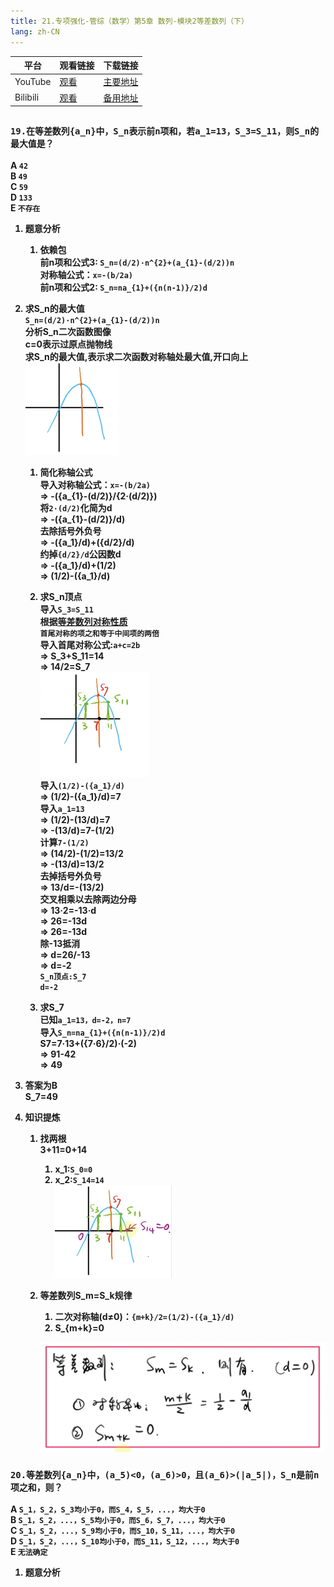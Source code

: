 ```yaml
---
title: 21.专项强化-管综（数学）第5章 数列-模块2等差数列（下）
lang: zh-CN
---
```


| 平台       | 观看链接                                                                                                                               | 下载链接                                          |
|----------|------------------------------------------------------------------------------------------------------------------------------------|-----------------------------------------------|
| YouTube  | [观看](https://www.youtube.com/watch?v=UIfceZQcoHM&list=PLm0MFkgiW1JgKq1kku2WxmrElFbDl7p_s)                                          | [主要地址](https://www.123684.com/s/hINbTd-Iepg3) |
| Bilibili | [观看](https://www.bilibili.com/video/BV118q3YkEZJ?spm_id_from=333.788.videopod.sections&vd_source=752f1f454ebffd32e5dbe02742c48dab) | [备用地址](https://www.123865.com/s/hINbTd-Iepg3) |

## 
<div style="font-weight: bold;">

### `19.在等差数列{a_n}中，S_n表示前n项和，若a_1=13，S_3=S_11，则S_n的最大值是？` 
A `42`  
B `49`  
C `59`  
D `133`  
E `不存在` 

1. 题意分析   
   1. 依赖包     
      前n项和公式3: `S_n=(d/2)·n^{2}+(a_{1}-(d/2))n`                   
      对称轴公式：`x=-(b/2a)`     
      前n项和公式2: `S_n=na_{1}+({n(n-1)}/2)d`   

2. 求S_n的最大值   
   `S_n=(d/2)·n^{2}+(a_{1}-(d/2))n`     
   分析S_n二次函数图像    
   c=0表示过原点抛物线    
   求S_n的最大值,表示求二次函数对称轴处最大值,开口向上     
   ![img_100.png](../../public/math/%E6%95%B0%E5%AD%A6-%E5%9F%BA%E7%A1%80%E5%BC%BA%E5%8C%96%E8%AF%BE/img_100.png)   
   1. 简化称轴公式  
      导入对称轴公式：`x=-(b/2a)`  
      => -({a_{1}-(d/2)}/{2·(d/2)})  
      将`2·(d/2)`化简为d       
      => -({a_{1}-(d/2)}/d)   
      去除括号外负号  
      => -({a_1}/d)+({d/2}/d)   
      约掉`{d/2}/d`公因数d  
      => -({a_1}/d)+(1/2)    
      => (1/2)-({a_1}/d)     

   2. 求S_n顶点            
      导入`S_3=S_11`     
      根据[等差数列对称性质](/math/1.%E6%95%B0%E5%AD%A6-%E5%9F%BA%E7%A1%80%E5%BC%BA%E5%8C%96%E8%AF%BE/20.%E4%B8%93%E9%A1%B9%E5%BC%BA%E5%8C%96-%E7%AE%A1%E7%BB%BC%EF%BC%88%E6%95%B0%E5%AD%A6%EF%BC%89%E7%AC%AC5%E7%AB%A0%20%E6%95%B0%E5%88%97-%E6%A8%A1%E5%9D%972%E7%AD%89%E5%B7%AE%E6%95%B0%E5%88%97%EF%BC%88%E4%B8%8A%EF%BC%89.html#_4-%E9%87%8D%E8%A6%81%E6%80%A7%E8%B4%A8)      
      `首尾对称的项之和等于中间项的两倍`      
      导入首尾对称公式:`a+c=2b`    
      => S_3+S_11=14      
      => 14/2=S_7      
      ![img_101.png](../../public/math/%E6%95%B0%E5%AD%A6-%E5%9F%BA%E7%A1%80%E5%BC%BA%E5%8C%96%E8%AF%BE/img_101.png)   
      导入`(1/2)-({a_1}/d)`      
      => (1/2)-({a_1}/d)=7    
      导入`a_1=13`  
      => (1/2)-(13/d)=7   
      => -(13/d)=7-(1/2)   
      计算`7-(1/2)`      
      => (14/2)-(1/2)=13/2    
      => -(13/d)=13/2   
      去掉括号外负号  
      => 13/d=-(13/2)    
      交叉相乘以去除两边分母    
      => 13·2=-13·d       
      => 26=-13d   
      => 26=-13d   
      除-13抵消   
      => d=26/-13    
      => d=-2   
      `S_n顶点:S_7`    
      `d=-2`    

   3. 求S_7     
      已知`a_1=13，d=-2，n=7`      
      导入`S_n=na_{1}+({n(n-1)}/2)d`     
      S7=7·13+({7·6}/2)·(-2)       
      => 91-42           
      => 49         

3. 答案为B   
   S_7=49   

4. 知识提炼   
   1. 找两根      
      3+11=0+14   
      1. x_1:`S_0=0`   
      2. x_2:`S_14=14`    
      ![img_102.png](../../public/math/%E6%95%B0%E5%AD%A6-%E5%9F%BA%E7%A1%80%E5%BC%BA%E5%8C%96%E8%AF%BE/img_102.png)    
   
   2. 等差数列S_m=S_k规律         
      1. 二次对称轴(d≠0)：`{m+k}/2=(1/2)-({a_1}/d)`    
      2. S_{m+k}=0    

      ![img_103.png](../../public/math/%E6%95%B0%E5%AD%A6-%E5%9F%BA%E7%A1%80%E5%BC%BA%E5%8C%96%E8%AF%BE/img_103.png)    


### `20.等差数列{a_n}中，(a_5)<0，(a_6)>0，且(a_6)>(|a_5|)，S_n是前n项之和，则？`
A `S_1，S_2，S_3均小于0，而S_4，S_5，...，均大于0`    
B `S_1，S_2，...，S_5均小于0，而S_6，S_7，...，均大于0`  
C `S_1，S_2，...，S_9均小于0，而S_10，S_11，...，均大于0`  
D `S_1，S_2，...，S_10均小于0，而S_11，S_12，...，均大于0`  
E `无法确定`

1. 题意分析   
      


</div>
